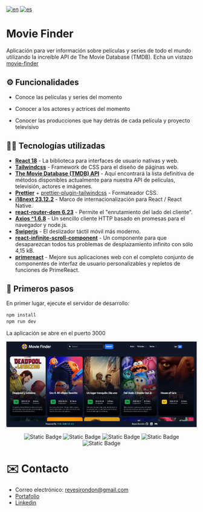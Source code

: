 [![en](https://img.shields.io/badge/lang-en-red.svg)](https://github.com/Reyes1921/movie-finder/blob/main/README.md)
[![es](https://img.shields.io/badge/lang-es-yellow.svg)](https://github.com/Reyes1921/movie-finder/blob/main/README.es.md)

# Movie Finder

Aplicación para ver información sobre películas y series de todo el mundo utilizando la increíble API de The Movie Database (TMDB). Echa un vistazo [movie-finder](https://movie-finder-3000.netlify.app/)

## ⚙️ Funcionalidades

- Conoce las películas y series del momento

- Conocer a los actores y actrices del momento

- Conocer las producciones que hay detrás de cada película y proyecto televisivo

## 👨‍💻 Tecnologías utilizadas

- [**React 18**](https://react.dev/) - La biblioteca para interfaces de usuario nativas y web.
- [**Tailwindcss**](https://tailwindcss.com/) - Framework de CSS para el diseño de páginas web.
- [**The Movie Database (TMDB) API**](https://www.themoviedb.org/) - Aquí encontrará la lista definitiva de métodos disponibles actualmente para nuestra API de películas, televisión, actores e imágenes.
- [**Prettier**](https://prettier.io/) + [prettier-plugin-tailwindcss](https://github.com/tailwindlabs/prettier-plugin-tailwindcss) - Formateador CSS.
- [**i18next 23.12.2**](https://react.i18next.com/) - Marco de internacionalización para React / React Native.
- [**react-router-dom 6.23**](https://reactrouter.com/en/main) - Permite el "enrutamiento del lado del cliente".
- [**Axios ^1.6.8**](https://axios-http.com/) - Un sencillo cliente HTTP basado en promesas para el navegador y node.js.
- [**Swiperjs**](https://swiperjs.com/) - El deslizador táctil móvil más moderno.
- [**react-infinite-scroll-component**](https://www.npmjs.com/package/react-infinite-scroll-component) - Un componente para que desaparezcan todos tus problemas de desplazamiento infinito con sólo 4,15 kB.
- [**primereact**](https://primereact.org/) - Mejore sus aplicaciones web con el completo conjunto de componentes de interfaz de usuario personalizables y repletos de funciones de PrimeReact.

## 🚀 Primeros pasos

En primer lugar, ejecute el servidor de desarrollo:

```bash
npm install
npm run dev
```

La aplicación se abre en el puerto 3000

<img src='./public//wallpaper-es.webp'>
<div align="center">

![Static Badge](https://img.shields.io/badge/React-61DAFB?style=flat&logo=react&logoColor=ffffff)
![Static Badge](https://img.shields.io/badge/Tailwind%20CSS-06B6D4?style=flat&logo=tailwindcss&logoColor=ffffff)
![Static Badge](https://img.shields.io/badge/themoviedatabase-01B4E4?style=flat&logo=themoviedatabase&logoColor=ffffff)
![Static Badge](https://img.shields.io/badge/swiper-6332F6?style=flat&logo=swiper&logoColor=ffffff)
![Static Badge](https://img.shields.io/badge/i18next-26A69A?style=flat&logo=i18next&logoColor=ffffff)

</div>

# ✉️ Contacto

- Correo electrónico: reyesjrondon@gmail.com
- [Portafolio](https://www.reyesrondon.dev/es)
- [Linkedin](https://www.linkedin.com/in/reyes-rondon/)
